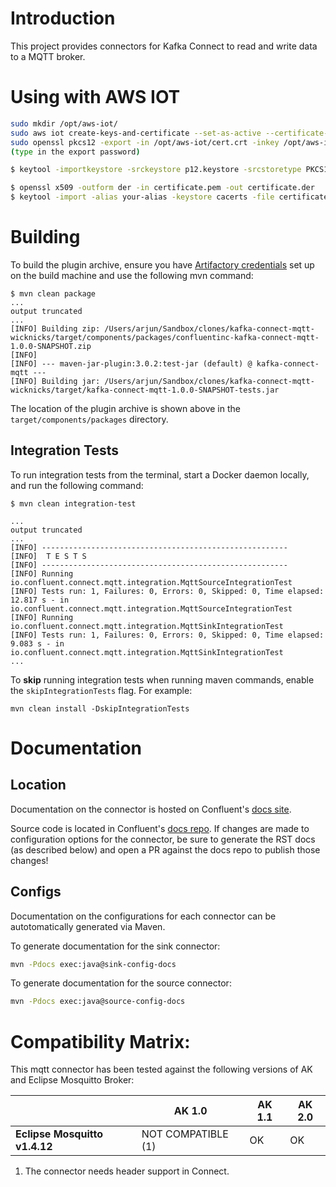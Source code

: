 # Introduction

This project provides connectors for Kafka Connect to read and write data to a MQTT broker.

# Using with AWS IOT

```bash
sudo mkdir /opt/aws-iot/
sudo aws iot create-keys-and-certificate --set-as-active --certificate-pem-outfile /opt/aws-iot/cert.crt --private-key-outfile /opt/aws-iot/private.key --public-key-outfile /opt/aws-iot/public.key --region us-east-1
sudo openssl pkcs12 -export -in /opt/aws-iot/cert.crt -inkey /opt/aws-iot/private.key -out /opt/aws-iot/p12.keystore -name alias
(type in the export password)

$ keytool -importkeystore -srckeystore p12.keystore -srcstoretype PKCS12 -srcstorepass <export-password> -alias alias -deststorepass <keystore-password> -destkeypass <key-password> -destkeystore my.keystore 

$ openssl x509 -outform der -in certificate.pem -out certificate.der
$ keytool -import -alias your-alias -keystore cacerts -file certificate.der 
```

# Building

To build the plugin archive, ensure you have [Artifactory credentials](https://github.com/confluentinc/connect-plugins-common#artifactory-credentials-for-building-plugins) set up on the build machine and use the following mvn command: 

```
$ mvn clean package
...
output truncated
...
[INFO] Building zip: /Users/arjun/Sandbox/clones/kafka-connect-mqtt-wicknicks/target/components/packages/confluentinc-kafka-connect-mqtt-1.0.0-SNAPSHOT.zip
[INFO]
[INFO] --- maven-jar-plugin:3.0.2:test-jar (default) @ kafka-connect-mqtt ---
[INFO] Building jar: /Users/arjun/Sandbox/clones/kafka-connect-mqtt-wicknicks/target/kafka-connect-mqtt-1.0.0-SNAPSHOT-tests.jar
```

The location of the plugin archive is shown above in the `target/components/packages` directory.

## Integration Tests

To run integration tests from the terminal, start a Docker daemon locally, and run the following command: 

```
$ mvn clean integration-test

...
output truncated
...
[INFO] -------------------------------------------------------
[INFO]  T E S T S
[INFO] -------------------------------------------------------
[INFO] Running io.confluent.connect.mqtt.integration.MqttSourceIntegrationTest
[INFO] Tests run: 1, Failures: 0, Errors: 0, Skipped: 0, Time elapsed: 12.817 s - in io.confluent.connect.mqtt.integration.MqttSourceIntegrationTest
[INFO] Running io.confluent.connect.mqtt.integration.MqttSinkIntegrationTest
[INFO] Tests run: 1, Failures: 0, Errors: 0, Skipped: 0, Time elapsed: 9.083 s - in io.confluent.connect.mqtt.integration.MqttSinkIntegrationTest
...
```

To **skip** running integration tests when running maven commands, enable the `skipIntegrationTests` flag. For example: 

```
mvn clean install -DskipIntegrationTests
```

# Documentation

## Location
Documentation on the connector is hosted on Confluent's
[docs site](https://docs.confluent.io/current/connect/kafka-connect-mqtt/).

Source code is located in Confluent's
[docs repo](https://github.com/confluentinc/docs/tree/master/connect/kafka-connect-mqtt). If changes
are made to configuration options for the connector, be sure to generate the RST docs (as described
below) and open a PR against the docs repo to publish those changes!

## Configs
Documentation on the configurations for each connector can be autotomatically generated via Maven.

To generate documentation for the sink connector:
```bash
mvn -Pdocs exec:java@sink-config-docs
```

To generate documentation for the source connector:
```bash
mvn -Pdocs exec:java@source-config-docs
```

# Compatibility Matrix:

This mqtt connector has been tested against the following versions of AK and Eclipse Mosquitto
Broker:

|                               | AK 1.0             | AK 1.1        | AK 2.0        |
| ----------------------------- | ------------------ | ------------- | ------------- |
| **Eclipse Mosquitto v1.4.12** | NOT COMPATIBLE (1) | OK            | OK            |

1. The connector needs header support in Connect.

